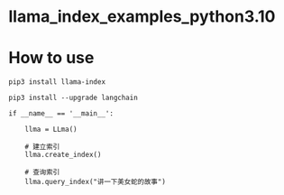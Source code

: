 # llama_index_examples_python3.10

# How to use

```
pip3 install llama-index
```

```
pip3 install --upgrade langchain
```

```
if __name__ == '__main__':
    
    llma = LLma()

    # 建立索引
    llma.create_index()

    # 查询索引
    llma.query_index("讲一下美女蛇的故事")
```
